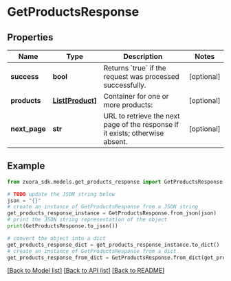 # GetProductsResponse


## Properties

Name | Type | Description | Notes
------------ | ------------- | ------------- | -------------
**success** | **bool** | Returns &#x60;true&#x60; if the request was processed successfully.  | [optional] 
**products** | [**List[Product]**](Product.md) | Container for one or more products:  | [optional] 
**next_page** | **str** | URL to retrieve the next page of the response if it exists; otherwise absent. | [optional] 

## Example

```python
from zuora_sdk.models.get_products_response import GetProductsResponse

# TODO update the JSON string below
json = "{}"
# create an instance of GetProductsResponse from a JSON string
get_products_response_instance = GetProductsResponse.from_json(json)
# print the JSON string representation of the object
print(GetProductsResponse.to_json())

# convert the object into a dict
get_products_response_dict = get_products_response_instance.to_dict()
# create an instance of GetProductsResponse from a dict
get_products_response_from_dict = GetProductsResponse.from_dict(get_products_response_dict)
```
[[Back to Model list]](../README.md#documentation-for-models) [[Back to API list]](../README.md#documentation-for-api-endpoints) [[Back to README]](../README.md)


